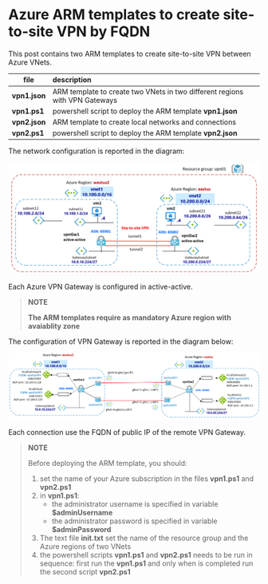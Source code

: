 <properties
pageTitle= 'Azure ARM templates to create site-to-site VPN by FQDN'
description= "Azure ARM templates to create site-to-site VPN by FQDN"
documentationcenter: na
services=""
documentationCenter="na"
authors="fabferri"
manager=""
editor=""/>

<tags
   ms.service="configuration-Example-Azure"
   ms.devlang="na"
   ms.topic="article"
   ms.tgt_pltfrm="na"
   ms.workload="na"
   ms.date="28/01/2021"
   ms.author="fabferri" />

# Azure ARM templates to create site-to-site VPN by FQDN
This post contains two ARM templates to create site-to-site VPN between Azure VNets.

| file              | description                                                                |       
| ----------------- |:-------------------------------------------------------------------------- |
| **vpn1.json**     |ARM template to create two VNets in two different regions with VPN Gateways |
| **vpn1.ps1**      | powershell script to deploy the ARM template **vpn1.json** |
| **vpn2.json**     |ARM template to create local networks and connections       |
| **vpn2.ps1**      | powershell script to deploy the ARM template **vpn2.json** |


The network configuration is reported in the diagram:

[![1]][1]

Each Azure VPN Gateway is configured in active-active.

> **NOTE**
>
> **The ARM templates require as mandatory Azure region with avaiablity zone** 

The configuration of VPN Gateway is reported in the diagram below:

[![2]][2]

Each connection use the FQDN of public IP of the remote VPN Gateway.

> **NOTE**
>
> Before deploying the ARM template, you should:
> 1. set the name of your Azure subscription in the files **vpn1.ps1** and **vpn2.ps1**
> 2. in **vpn1.ps1**:  
>     * the administrator username is specified in variable 
> **$adminUsername** 
>     * the administrator password is specified in variable 
> **$adminPassword**
> 3. The text file **init.txt** set the name of the resource group and the Azure regions of two VNets
> 4. the powershell scripts **vpn1.ps1** and **vpn2.ps1** needs to be run in sequence: first run the **vpn1.ps1** and only when is completed run the second script **vpn2.ps1**



<!--Image References-->

[1]: ./media/network-diagram.png "network diagram1"
[2]: ./media/vpn-config.png "network diagram2"

<!--Link References-->

